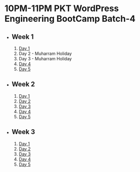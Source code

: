 # 10PM-11PM PKT WordPress Engineering BootCamp Batch-4

- ## Week 1

   1. [Day 1](https://www.facebook.com/iCodeguru/videos/1196606151374387)
   2. Day 2 - Muharram Holiday
   3. Day 3 - Muharram Holiday
   4. [Day 4](https://www.facebook.com/iCodeguru/videos/3823562941233808)
   5. [Day 5](https://www.facebook.com/iCodeguru/videos/1427243051326923)

- ## Week 2

   1. [Day 1](https://www.facebook.com/iCodeguru/videos/2151802771860884)
   2. [Day 2]()
   3. [Day 3](https://www.facebook.com/iCodeguru/videos/510239951402234)
   4. [Day 4](https://www.facebook.com/iCodeguru/videos/1005831757683334)
   5. [Day 5](https://www.facebook.com/iCodeguru/videos/475506798748942)

- ## Week 3

   1. [Day 1](https://www.facebook.com/iCodeguru/videos/1597270191001887)
   2. [Day 2](https://www.facebook.com/iCodeguru/videos/1630471097685690)
   3. [Day 3](https://www.facebook.com/iCodeguru/videos/1599192077606042)
   4. [Day 4](https://www.facebook.com/iCodeguru/videos/800969955556867)
   5. [Day 5](https://www.facebook.com/watch/?v=844089034493038)

<!-- - ## Week 4

   1. [Day 1]()
   2. [Day 2]()
   3. [Day 3]()
   4. [Day 4]()
   5. [Day 5]() -->

<!-- - ## Week 

   1. [Day 1]()
   2. [Day 2]()
   3. [Day 3]()
   4. [Day 4]()
   5. [Day 5]() -->
